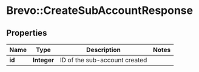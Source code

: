 # Brevo::CreateSubAccountResponse

## Properties
Name | Type | Description | Notes
------------ | ------------- | ------------- | -------------
**id** | **Integer** | ID of the sub-account created | 


